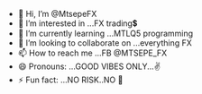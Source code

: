 - 👋 Hi, I’m @MtsepeFX
- 👀 I’m interested in ...FX trading💲
- 🌱 I’m currently learning ...MTLQ5 programming 
- 💞️ I’m looking to collaborate on ...everything FX
- 📫 How to reach me ...FB @MTSEPE_FX 
- 😄 Pronouns: ...GOOD VIBES ONLY...✌
- ⚡ Fun fact: ...NO RISK..NO 💎


<!---
MtsepeFX/MtsepeFX `README.md` (this file) appears on your GitHub profile.
You can click the Preview link to take a look at your changes.
--->
